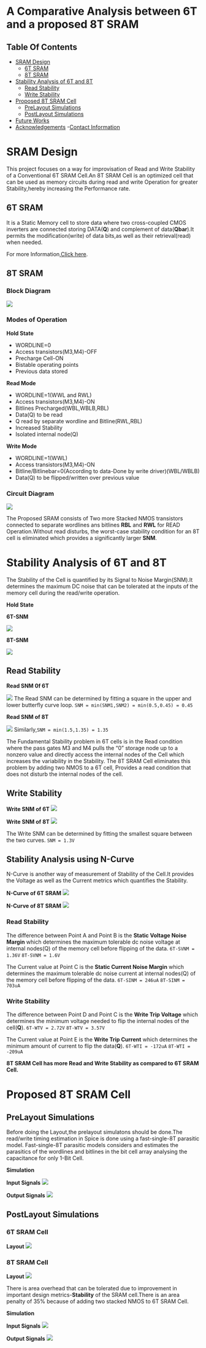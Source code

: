 # A Comparative Analysis between 6T and a proposed 8T SRAM

## Table Of Contents
- [SRAM Design](https://github.com/satabdi25-2000/vlsilab8TSRAM#sram-design)
  - [6T SRAM](https://github.com/satabdi25-2000/vlsilab8TSRAM#6T-SRAM)
  - [8T SRAM](https://github.com/satabdi25-2000/vlsilab8TSRAM#8T-SRAM)
- [Stability Analysis of 6T and 8T](https://github.com/satabdi25-2000/vlsilab8TSRAM#Stability-Analysis-of-6T-and-8T)
  - [Read Stability](https://github.com/satabdi25-2000/vlsilab8TSRAM#Read-Stability)
  - [Write Stability](https://github.com/satabdi25-2000/vlsilab8TSRAM#Write-Stability)
- [Proposed 8T SRAM Cell](https://github.com/satabdi25-2000/vlsilab8TSRAM#Proposed-8T-SRAM-Cell)
  - [PreLayout Simulations](https://github.com/satabdi25-2000/vlsilab8TSRAM#PreLayout-Simulations)
  - [PostLayout Simulations](https://github.com/satabdi25-2000/vlsilab8TSRAM#PostLayout-Simulations)
- [Future Works](https://github.com/satabdi25-2000/vlsilab8TSRAM#Future-Works)
- [Acknowledgements](https://github.com/satabdi25-2000/vlsilab8TSRAM#Acknowledgements)
-[Contact Information](https://github.com/satabdi25-2000/vlsilab8TSRAM#Contact-Information)




# SRAM Design

This project focuses on a way for improvisation of Read and Write Stability of a Conventional 6T SRAM Cell.An 8T SRAM Cell is an optimized cell that can be used as memory circuits during read and write Operation for greater Stability,hereby increasing the Performance rate.

## 6T SRAM

It is a Static Memory cell to store data where two cross-coupled CMOS inverters are connected storing DATA(**Q**) and complement of data(**Qbar**).It permits the modification(write) of data bits,as well as their retrieval(read) when needed.

For more Information,[Click here](https://github.com/satabdi25-2000/vlsilabSRAM).

## 8T SRAM

### Block Diagram

![](https://github.com/satabdi25-2000/vlsilab8TSRAM/blob/master/BlockDiagram8T/8TSRAMCELL.png)

### Modes of Operation

**Hold State**

- WORDLINE=0
- Access transistors(M3,M4)-OFF
- Precharge Cell-ON
- Bistable operating points
- Previous data stored

**Read Mode**

- WORDLINE=1(WWL and RWL)
- Access transistors(M3,M4)-ON
- Bitlines Precharged(WBL,WBLB,RBL)
- Data(Q) to be read
- Q read by separate wordline and Bitline(RWL,RBL)
- Increased Stability
- Isolated internal node(Q)

**Write Mode**

- WORDLINE=1(WWL)
- Access transistors(M3,M4)-ON
- Bitline/Bitlinebar=0(According to data-Done by write driver)(WBL/WBLB)
- Data(Q) to be flipped/written over previous value

### Circuit Diagram

![](https://github.com/satabdi25-2000/vlsilab8TSRAM/blob/master/CircuitDiagram8T/8TSRAM.png)



The Proposed SRAM consists of Two more Stacked NMOS transistors connected to separate wordlines ans bitlines **RBL** and **RWL** for READ Operation.Without read disturbs, the worst-case stability condition for an 8T cell is eliminated which provides a significantly larger **SNM**.


# Stability Analysis of 6T and 8T

The Stability of the Cell is quantified by its Signal to Noise Margin(SNM).It determines the maximum DC noise that can be tolerated at the inputs of the memory cell during the read/write operation.

**Hold State**

**6T-SNM**

![](https://github.com/satabdi25-2000/vlsilab8TSRAM/blob/main/8TSimulations/SNM6T.png)

**8T-SNM**

![](https://github.com/satabdi25-2000/vlsilab8TSRAM/blob/master/8TSimulations/SNM8T.png)


## Read Stability

**Read SNM 0f 6T**

![](https://github.com/satabdi25-2000/vlsilab8TSRAM/blob/master/8TSimulations/SNMREAD6T.png)
The Read SNM can be determined by fitting a square in the upper and lower butterfly curve loop.
`SNM = min(SNM1,SNM2) = min(0.5,0.45) = 0.45`

**Read SNM of 8T**

![](https://github.com/satabdi25-2000/vlsilab8TSRAM/blob/master/8TSimulations/SNM8T.png)
Similarly,`SNM = min(1.5,1.35) = 1.35`

The Fundamental Stability problem in 6T cells is in the Read condition where the pass gates M3 and M4 pulls the “0” storage node up to a nonzero value and directly access the internal nodes of the Cell which increases the variability in the Stability.
The 8T SRAM Cell eliminates this problem by adding two NMOS to a 6T cell, Provides a read condition that does not disturb the internal nodes of the cell.

## Write Stability

**Write SNM of 6T**
![](https://github.com/satabdi25-2000/vlsilab8TSRAM/blob/master/8TSimulations/SNMWRITE6T.png)

**Write SNM of 8T**
![](https://github.com/satabdi25-2000/vlsilab8TSRAM/blob/master/8TSimulations/SNMWRITE8T.png)

The Write SNM can be determined by fitting the smallest square between the two curves.
`SNM = 1.3V`

## Stability Analysis using N-Curve

N-Curve is another way of measurement of Stability of the Cell.It provides the Voltage as well as the Current metrics which quantifies the Stability.

**N-Curve of 6T SRAM**
![](https://github.com/satabdi25-2000/vlsilab8TSRAM/blob/master/8TSimulations/NCURVE.png)

**N-Curve of 8T SRAM**
![](https://github.com/satabdi25-2000/vlsilab8TSRAM/blob/master/8TSimulations/NCURVE8T.png)


### Read Stability

The difference between Point A and Point B is the **Static Voltage Noise Margin** which determines the maximum tolerable dc noise voltage at internal nodes(Q) of the memory cell before flipping of the data.
`6T-SVNM = 1.36V`
`8T-SVNM = 1.6V`

The Current value at Point C is the **Static Current Noise Margin** which determines the maximum tolerable dc noise current at internal nodes(Q) of the memory cell before flipping of the data.
`6T-SINM = 246uA`
`8T-SINM = 703uA`

### Write Stability

The difference between Point D and Point C is the **Write Trip Voltage** which determines the minimum voltage needed to flip the internal nodes of the cell(**Q**).
`6T-WTV = 2.72V`
`8T-WTV = 3.57V`

The Current value at Point E is the **Write Trip Current** which determines the minimum amount of current to flip the data(**Q**).
`6T-WTI = -172uA`
`8T-WTI = -209uA`

**8T SRAM Cell has more Read and Write Stability as compared to 6T SRAM Cell.**

# Proposed 8T SRAM Cell

## PreLayout Simulations

Before doing the Layout,the prelayout simulatons should be done.The read/write timing estimation in Spice is done using a fast-single-8T parasitic model. Fast-single-8T parasitic models considers and estimates the parasitics of the wordlines and bitlines in the bit cell array analysing the capacitance for only 1-Bit Cell.

**Simulation**

**Input Signals**
![](https://github.com/satabdi25-2000/vlsilab8TSRAM/blob/master/8TSimulations/PreLayoutSimulationInput.png)

**Output Signals**
![](https://github.com/satabdi25-2000/vlsilab8TSRAM/blob/master/8TSimulations/PreLayoutSimulationOutput.png)

## PostLayout Simulations

### 6T SRAM Cell

**Layout**
![](https://github.com/satabdi25-2000/vlsilab8TSRAM/blob/master/Layouts/6TSRAMCELL.png)

### 8T SRAM Cell

**Layout**
![](https://github.com/satabdi25-2000/vlsilab8TSRAM/blob/master/Layouts/8T_SRAM.png)

There is area overhead that can be tolerated due to improvement in important design metrics-**Stability** of the SRAM cell.There is an area penalty of 35% because of adding two stacked NMOS to 6T SRAM Cell.


**Simulation**

**Input Signals**
![](https://github.com/satabdi25-2000/vlsilab8TSRAM/blob/master/8TSimulations/InputSignals.png)

**Output Signals**
![](https://github.com/satabdi25-2000/vlsilab8TSRAM/blob/master/8TSimulations/OutputSignals.png)



